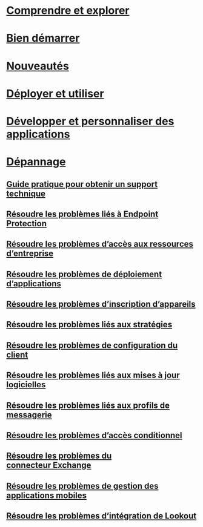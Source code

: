 # [Comprendre et explorer](/intune/understand-explore/introduction-to-microsoft-intune)
# [Bien démarrer](/intune/get-started/get-started)
# [Nouveautés](/intune/whats-new/whats-new-in-microsoft-intune)
<!-- # [Plan and Design](/intune/plan-design/ways-to-do-enterprise-mobility) -->
# [Déployer et utiliser](/intune/deploy-use/overview-of-device-and-app-lifecycles-in-microsoft-intune)
# [Développer et personnaliser des applications](/intune/develop/intune-app-sdk)

# [Dépannage](general-troubleshooting-tips-for-microsoft-intune.md)
## [Guide pratique pour obtenir un support technique](how-to-get-support-for-microsoft-intune.md)
## [Résoudre les problèmes liés à Endpoint Protection](Troubleshoot-Endpoint-Protection-in-microsoft-intune.md)
## [Résoudre les problèmes d’accès aux ressources d’entreprise](Troubleshoot-company-resource-access-problems-with-microsoft-intune.md)
## [Résoudre les problèmes de déploiement d’applications](Troubleshoot-app-deployment-problems-in-microsoft-intune.md)
## [Résoudre les problèmes d’inscription d’appareils](troubleshoot-device-enrollment-in-intune.md)
## [Résoudre les problèmes liés aux stratégies](Troubleshoot-policies-in-microsoft-intune.md)
## [Résoudre les problèmes de configuration du client](Troubleshoot-client-setup-in-microsoft-intune.md)
## [Résoudre les problèmes liés aux mises à jour logicielles](Troubleshoot-software-updates-in-microsoft-intune.md)
## [Résoudre les problèmes liés aux profils de messagerie](Troubleshoot-email-profiles-in-microsoft-intune.md)
## [Résoudre les problèmes d’accès conditionnel](troubleshoot-conditional-access.md)
## [Résoudre les problèmes du connecteur Exchange](troubleshoot-exchange-connector.md)

## [Résoudre les problèmes de gestion des applications mobiles](troubleshoot-mam.md)

## [Résoudre les problèmes d’intégration de Lookout](troubleshooting-lookout-integration.md)


<!--HONumber=Nov16_HO4-->



